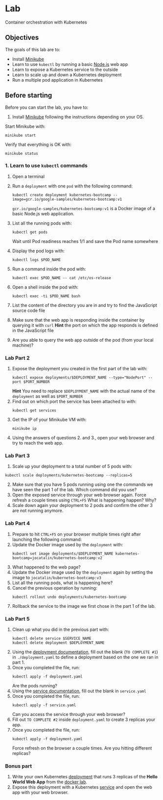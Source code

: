 
# Lab

Container orchestration with Kubernetes

## Objectives

The goals of this lab are to:
- Install [Minikube](https://github.com/kubernetes/minikube)
- Learn to use `kubectl` by running a basic [Node.js](https://nodejs.org/) web app
- Learn to expose a Kubernetes service to the outside
- Learn to scale up and down a Kubernetes deployment
- Run a multiple pod application in Kubernetes

## Before starting

Before you can start the lab, you have to:

1. Install [Minikube](https://kubernetes.io/docs/tasks/tools/install-minikube/) following the instructions depending on your OS.

Start Minikube with:
```
minikube start
```

Verify that everything is OK with:
```
minikube status
```

### 1. Learn to use `kubectl` commands

1. Open a terminal

2. Run a `deployment` with one `pod` with the following command:
   ```
   kubectl create deployment kubernetes-bootcamp --image=gcr.io/google-samples/kubernetes-bootcamp:v1
   ```
   `gcr.io/google-samples/kubernetes-bootcamp:v1` is a Docker image of a basic Node.js web application.
3. List all the running pods with:
   ```
   kubectl get pods
   ```
   Wait until Pod readiness reaches 1/1 and save the Pod name somewhere
4. Display the pod logs with:
   ```
   kubectl logs $POD_NAME
   ```
5. Run a command inside the pod with:
   ```
   kubectl exec $POD_NAME -- cat /etc/os-release
   ```
6. Open a shell inside the pod with:
   ```
   kubectl exec -ti $POD_NAME bash
   ```
7. List the content of the directory you are in and try to find the JavaScript source code file
8. Make sure that the web app is responding inside the container by querying it with `curl`
   **Hint** the port on which the app responds is defined in the JavaScript file
9. Are you able to query the web app outside of the pod (from your local machine)?

### Lab Part 2

1. Expose the deployment you created in the first part of the lab with:
   ```
   kubectl expose deployments/$DEPLOYMENT_NAME --type="NodePort" --port $PORT_NUMBER
   ```
   **Hint** You need to replace `$DEPLOYMENT_NAME` with the actual name of the `deployment` as well as `$PORT_NUMBER`
2. Find out on which port the service has been attached to with:
   ```
   kubectl get services
   ```
3. Get the IP of your Minikube VM with:
   ```
   minikube ip
   ```
4. Using the answers of questions 2. and 3., open your web browser and try to reach the web app.

### Lab Part 3

1. Scale up your deployment to a total number of 5 pods with:
  ```
  kubectl scale deployments/kubernetes-bootcamp --replicas=5
  ```

2. Make sure that you have 5 pods running using one the commands we have seen the part 1 of the lab. Which command did you use?
3. Open the exposed service through your web browser again.
   Force refresh a couple times using `CTRL+F5`
   What is happening happen? Why?
4. Scale down again your deployment to 2 pods and confirm the other 3 are not running anymore.

### Lab Part 4

1. Prepare to hit `CTRL+F5` on your browser multiple times right after launching the following command:
2. Update the Docker image used by the `deployment` with:
   ```
   kubectl set image deployments/$DEPLOYMENT_NAME kubernetes-bootcamp=jocatalin/kubernetes-bootcamp:v2
   ```
3. What happened to the web page?
4. Update the Docker image used by the `deployment` again by setting the image to `jocatalin/kubernetes-bootcamp:v3`
5. List all the running pods, what is happening here?
6. Cancel the previous operation by running:
   ```
   kubectl rollout undo deployments/kubernetes-bootcamp
   ```
7. Rollback the service to the image we first chose in the part 1 of the lab.

### Lab Part 5

1. Clean up what you did in the previous part with:
   ```
   kubectl delete service $SERVICE_NAME
   kubectl delete deployment $DEPLOYMENT_NAME
   ```
2. Using the [deployment documentation](https://kubernetes.io/docs/concepts/workloads/controllers/deployment/), fill out the blank (`TO COMPLETE #1`) in `./deployment.yaml` to define a deployment based on the one we ran in part 1.
3. Once you completed the file, run:
   ```
   kubectl apply -f deployment.yaml
   ```
   Are the pods running?
4. Using the [service documentation](https://kubernetes.io/docs/concepts/services-networking/service/), fill out the blank in `service.yaml`
5. Once you completed the file, run:
   ```
   kubectl apply -f service.yaml
   ```
   Can you access the service through your web browser?
6. Fill out `TO COMPLETE #2` inside `deployment.yaml` to create 3 replicas your app.
7. Once you completed the file, run:
   ```
   kubectl apply -f deployment.yaml
   ```
   Force refresh on the browser a couple times. Are you hitting different replicas?

### Bonus part

1. Write your own Kubernetes [deployment](https://kubernetes.io/docs/concepts/workloads/controllers/deployment/) that runs 3 replicas of the **Hello World Web App** from the [docker lab](https://github.com/leopaul36/dsti-fall-devops-docker).
2. Expose this deployment with a Kubernetes [service](https://kubernetes.io/docs/concepts/services-networking/service/) and open the web app with your web browser.
